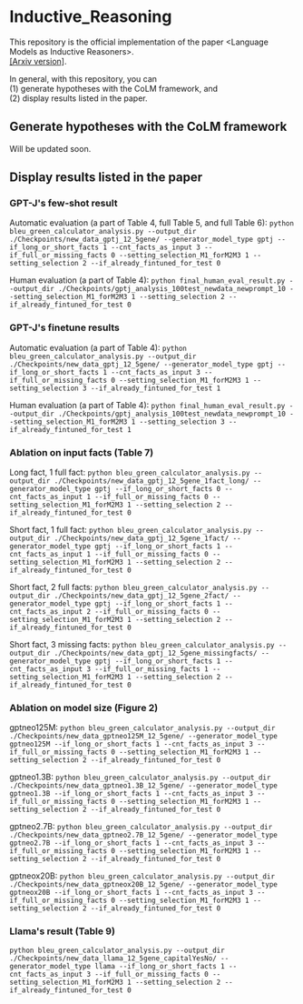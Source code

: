 # Inductive_Reasoning

This repository is the official implementation of the paper \<Language Models as Inductive Reasoners\>.   
[\[Arxiv version\]](https://arxiv.org/abs/2212.10923).

In general, with this repository, you can     
(1) generate hypotheses with the CoLM framework, and   
(2) display results listed in the paper.

## Generate hypotheses with the CoLM framework
Will be updated soon.

## Display results listed in the paper

[comment]: <In our previous arXiv version, we use a different dataset split (train 100 rules / test 100 rules), the current dataset split is (train 73 rules / test 127 rules) to better utilize the data (each rule has 6 annotated facts). The last 22 rules in test set (id: 105~126) are inspired by gpt-3.5-turbo, while all other rules are proposed by an expert. All facts are existing texts collected from the web using search engine, after given a rule.>

### GPT-J's few-shot result
Automatic evaluation (a part of Table 4, full Table 5, and full Table 6): ```python bleu_green_calculator_analysis.py --output_dir ./Checkpoints/new_data_gptj_12_5gene/ --generator_model_type gptj --if_long_or_short_facts 1 --cnt_facts_as_input 3 --if_full_or_missing_facts 0 --setting_selection_M1_forM2M3 1 --setting_selection 2 --if_already_fintuned_for_test 0```  

Human evaluation (a part of Table 4): ```python final_human_eval_result.py --output_dir ./Checkpoints/gptj_analysis_100test_newdata_newprompt_10 --setting_selection_M1_forM2M3 1 --setting_selection 2 --if_already_fintuned_for_test 0```  

### GPT-J's finetune results   
Automatic evaluation (a part of Table 4): ```python bleu_green_calculator_analysis.py --output_dir ./Checkpoints/new_data_gptj_12_5gene/ --generator_model_type gptj --if_long_or_short_facts 1 --cnt_facts_as_input 3 --if_full_or_missing_facts 0 --setting_selection_M1_forM2M3 1 --setting_selection 3 --if_already_fintuned_for_test 1```  

Human evaluation (a part of Table 4): ```python final_human_eval_result.py --output_dir ./Checkpoints/gptj_analysis_100test_newdata_newprompt_10 --setting_selection_M1_forM2M3 1 --setting_selection 3 --if_already_fintuned_for_test 1```  

### Ablation on input facts (Table 7)  
Long fact, 1 full fact: ```python bleu_green_calculator_analysis.py --output_dir ./Checkpoints/new_data_gptj_12_5gene_1fact_long/ --generator_model_type gptj --if_long_or_short_facts 0 --cnt_facts_as_input 1 --if_full_or_missing_facts 0 --setting_selection_M1_forM2M3 1 --setting_selection 2 --if_already_fintuned_for_test 0```  

Short fact, 1 full fact: ```python bleu_green_calculator_analysis.py --output_dir ./Checkpoints/new_data_gptj_12_5gene_1fact/ --generator_model_type gptj --if_long_or_short_facts 1 --cnt_facts_as_input 1 --if_full_or_missing_facts 0 --setting_selection_M1_forM2M3 1 --setting_selection 2 --if_already_fintuned_for_test 0```  

Short fact, 2 full facts: ```python bleu_green_calculator_analysis.py --output_dir ./Checkpoints/new_data_gptj_12_5gene_2fact/ --generator_model_type gptj --if_long_or_short_facts 1 --cnt_facts_as_input 2 --if_full_or_missing_facts 0 --setting_selection_M1_forM2M3 1 --setting_selection 2 --if_already_fintuned_for_test 0```  

Short fact, 3 missing facts: ```python bleu_green_calculator_analysis.py --output_dir ./Checkpoints/new_data_gptj_12_5gene_missingfacts/ --generator_model_type gptj --if_long_or_short_facts 1 --cnt_facts_as_input 3 --if_full_or_missing_facts 1 --setting_selection_M1_forM2M3 1 --setting_selection 2 --if_already_fintuned_for_test 0```  

### Ablation on model size (Figure 2)  
gptneo125M: ```python bleu_green_calculator_analysis.py --output_dir ./Checkpoints/new_data_gptneo125M_12_5gene/ --generator_model_type gptneo125M --if_long_or_short_facts 1 --cnt_facts_as_input 3 --if_full_or_missing_facts 0 --setting_selection_M1_forM2M3 1 --setting_selection 2 --if_already_fintuned_for_test 0```  

gptneo1.3B: ```python bleu_green_calculator_analysis.py --output_dir ./Checkpoints/new_data_gptneo1.3B_12_5gene/ --generator_model_type gptneo1.3B --if_long_or_short_facts 1 --cnt_facts_as_input 3 --if_full_or_missing_facts 0 --setting_selection_M1_forM2M3 1 --setting_selection 2 --if_already_fintuned_for_test 0```  

gptneo2.7B: ```python bleu_green_calculator_analysis.py --output_dir ./Checkpoints/new_data_gptneo2.7B_12_5gene/ --generator_model_type gptneo2.7B --if_long_or_short_facts 1 --cnt_facts_as_input 3 --if_full_or_missing_facts 0 --setting_selection_M1_forM2M3 1 --setting_selection 2 --if_already_fintuned_for_test 0```  

gptneox20B: ```python bleu_green_calculator_analysis.py --output_dir ./Checkpoints/new_data_gptneox20B_12_5gene/ --generator_model_type gptneox20B --if_long_or_short_facts 1 --cnt_facts_as_input 3 --if_full_or_missing_facts 0 --setting_selection_M1_forM2M3 1 --setting_selection 2 --if_already_fintuned_for_test 0```  



### Llama's result (Table 9)  
```python bleu_green_calculator_analysis.py --output_dir ./Checkpoints/new_data_llama_12_5gene_capitalYesNo/ --generator_model_type llama --if_long_or_short_facts 1 --cnt_facts_as_input 3 --if_full_or_missing_facts 0 --setting_selection_M1_forM2M3 1 --setting_selection 2 --if_already_fintuned_for_test 0```
